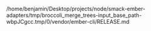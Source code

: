 /home/benjamin/Desktop/projects/node/smack-ember-adapters/tmp/broccoli_merge_trees-input_base_path-wbpJCgcc.tmp/0/vendor/ember-cli/RELEASE.md